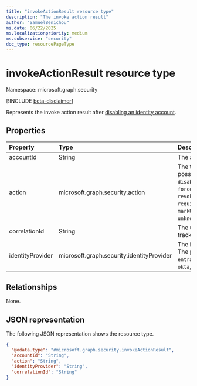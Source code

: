 ```yaml
---
title: "invokeActionResult resource type"
description: "The invoke action result"
author: "SamuelBenichou"
ms.date: 06/22/2025
ms.localizationpriority: medium
ms.subservice: "security"
doc_type: resourcePageType
---
```


# invokeActionResult resource type

Namespace: microsoft.graph.security

[!INCLUDE [beta-disclaimer](../../includes/beta-disclaimer.md)]

Represents the invoke action result after [disabling an identity account](../api/security-identityaccounts-invokeaction.md).

## Properties
|Property| Type                                                                                  | Description                                                                                                                                                                             |
|:---|:--------------------------------------------------------------------------------------|:----------------------------------------------------------------------------------------------------------------------------------------------------------------------------------------|
|accountId| String                                                                                | The account ID.                                                                                                                                                                         |
|action| microsoft.graph.security.action                                                       | The type of action. The possible values are: `disable`, `enable`, `forcePasswordReset`, `revokeAllSessions`, `requireUserToSignInAgain`, `markUserAsCompromised`, `unknownFutureValue`. |
|correlationId| String                                                                                | The unique identifier for tracking the request.                                                                                                                                         |
|identityProvider| microsoft.graph.security.identityProvider                                             | The identity provider type. The possible values are: `entraID`, `activeDirectory`, `okta`, `unknownFutureValue`.                                                                        |

## Relationships
None.

## JSON representation
The following JSON representation shows the resource type.
<!-- {
  "blockType": "resource",
  "@odata.type": "microsoft.graph.security.invokeActionResult"
}
-->
``` json
{
  "@odata.type": "#microsoft.graph.security.invokeActionResult",
  "accountId": "String",
  "action": "String",
  "identityProvider": "String",
  "correlationId": "String"
}
```